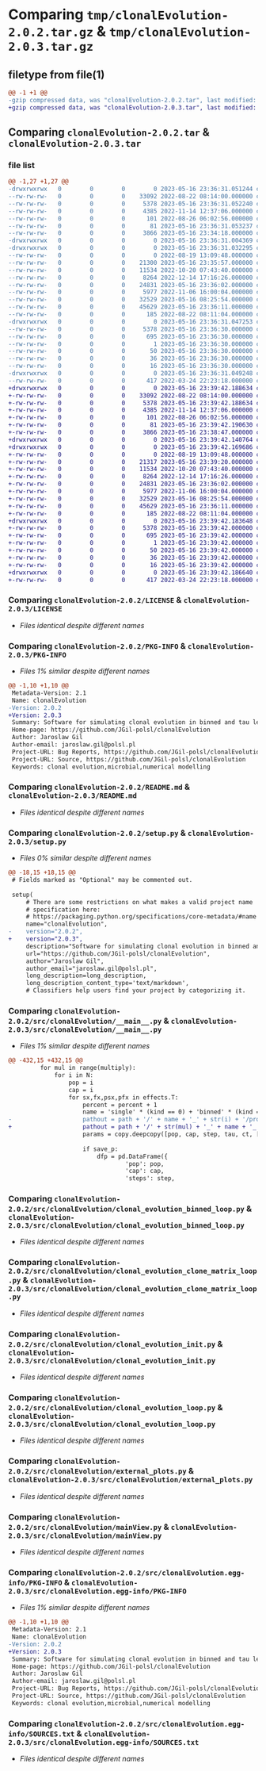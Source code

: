 # Comparing `tmp/clonalEvolution-2.0.2.tar.gz` & `tmp/clonalEvolution-2.0.3.tar.gz`

## filetype from file(1)

```diff
@@ -1 +1 @@
-gzip compressed data, was "clonalEvolution-2.0.2.tar", last modified: Tue May 16 23:36:31 2023, max compression
+gzip compressed data, was "clonalEvolution-2.0.3.tar", last modified: Tue May 16 23:39:42 2023, max compression
```

## Comparing `clonalEvolution-2.0.2.tar` & `clonalEvolution-2.0.3.tar`

### file list

```diff
@@ -1,27 +1,27 @@
-drwxrwxrwx   0        0        0        0 2023-05-16 23:36:31.051244 clonalEvolution-2.0.2/
--rw-rw-rw-   0        0        0    33092 2022-08-22 08:14:00.000000 clonalEvolution-2.0.2/LICENSE
--rw-rw-rw-   0        0        0     5378 2023-05-16 23:36:31.052240 clonalEvolution-2.0.2/PKG-INFO
--rw-rw-rw-   0        0        0     4385 2022-11-14 12:37:06.000000 clonalEvolution-2.0.2/README.md
--rw-rw-rw-   0        0        0      101 2022-08-26 06:02:56.000000 clonalEvolution-2.0.2/pyproject.toml
--rw-rw-rw-   0        0        0       81 2023-05-16 23:36:31.053237 clonalEvolution-2.0.2/setup.cfg
--rw-rw-rw-   0        0        0     3866 2023-05-16 23:34:18.000000 clonalEvolution-2.0.2/setup.py
-drwxrwxrwx   0        0        0        0 2023-05-16 23:36:31.004369 clonalEvolution-2.0.2/src/
-drwxrwxrwx   0        0        0        0 2023-05-16 23:36:31.032295 clonalEvolution-2.0.2/src/clonalEvolution/
--rw-rw-rw-   0        0        0        0 2022-08-19 13:09:48.000000 clonalEvolution-2.0.2/src/clonalEvolution/__init__.py
--rw-rw-rw-   0        0        0    21300 2023-05-16 23:35:57.000000 clonalEvolution-2.0.2/src/clonalEvolution/__main__.py
--rw-rw-rw-   0        0        0    11534 2022-10-20 07:43:40.000000 clonalEvolution-2.0.2/src/clonalEvolution/clonal_evolution_binned_loop.py
--rw-rw-rw-   0        0        0     8264 2022-12-14 17:16:26.000000 clonalEvolution-2.0.2/src/clonalEvolution/clonal_evolution_clone_matrix_loop.py
--rw-rw-rw-   0        0        0    24831 2023-05-16 23:36:02.000000 clonalEvolution-2.0.2/src/clonalEvolution/clonal_evolution_init.py
--rw-rw-rw-   0        0        0     5977 2022-11-06 16:00:04.000000 clonalEvolution-2.0.2/src/clonalEvolution/clonal_evolution_loop.py
--rw-rw-rw-   0        0        0    32529 2023-05-16 08:25:54.000000 clonalEvolution-2.0.2/src/clonalEvolution/external_plots.py
--rw-rw-rw-   0        0        0    45629 2023-05-16 23:36:11.000000 clonalEvolution-2.0.2/src/clonalEvolution/mainView.py
--rw-rw-rw-   0        0        0      185 2022-08-22 08:11:04.000000 clonalEvolution-2.0.2/src/clonalEvolution/wmean.py
-drwxrwxrwx   0        0        0        0 2023-05-16 23:36:31.047253 clonalEvolution-2.0.2/src/clonalEvolution.egg-info/
--rw-rw-rw-   0        0        0     5378 2023-05-16 23:36:30.000000 clonalEvolution-2.0.2/src/clonalEvolution.egg-info/PKG-INFO
--rw-rw-rw-   0        0        0      695 2023-05-16 23:36:30.000000 clonalEvolution-2.0.2/src/clonalEvolution.egg-info/SOURCES.txt
--rw-rw-rw-   0        0        0        1 2023-05-16 23:36:30.000000 clonalEvolution-2.0.2/src/clonalEvolution.egg-info/dependency_links.txt
--rw-rw-rw-   0        0        0       50 2023-05-16 23:36:30.000000 clonalEvolution-2.0.2/src/clonalEvolution.egg-info/entry_points.txt
--rw-rw-rw-   0        0        0       36 2023-05-16 23:36:30.000000 clonalEvolution-2.0.2/src/clonalEvolution.egg-info/requires.txt
--rw-rw-rw-   0        0        0       16 2023-05-16 23:36:30.000000 clonalEvolution-2.0.2/src/clonalEvolution.egg-info/top_level.txt
-drwxrwxrwx   0        0        0        0 2023-05-16 23:36:31.049248 clonalEvolution-2.0.2/tests/
--rw-rw-rw-   0        0        0      417 2022-03-24 22:23:18.000000 clonalEvolution-2.0.2/tests/test_simple.py
+drwxrwxrwx   0        0        0        0 2023-05-16 23:39:42.188634 clonalEvolution-2.0.3/
+-rw-rw-rw-   0        0        0    33092 2022-08-22 08:14:00.000000 clonalEvolution-2.0.3/LICENSE
+-rw-rw-rw-   0        0        0     5378 2023-05-16 23:39:42.188634 clonalEvolution-2.0.3/PKG-INFO
+-rw-rw-rw-   0        0        0     4385 2022-11-14 12:37:06.000000 clonalEvolution-2.0.3/README.md
+-rw-rw-rw-   0        0        0      101 2022-08-26 06:02:56.000000 clonalEvolution-2.0.3/pyproject.toml
+-rw-rw-rw-   0        0        0       81 2023-05-16 23:39:42.190630 clonalEvolution-2.0.3/setup.cfg
+-rw-rw-rw-   0        0        0     3866 2023-05-16 23:38:47.000000 clonalEvolution-2.0.3/setup.py
+drwxrwxrwx   0        0        0        0 2023-05-16 23:39:42.140764 clonalEvolution-2.0.3/src/
+drwxrwxrwx   0        0        0        0 2023-05-16 23:39:42.169686 clonalEvolution-2.0.3/src/clonalEvolution/
+-rw-rw-rw-   0        0        0        0 2022-08-19 13:09:48.000000 clonalEvolution-2.0.3/src/clonalEvolution/__init__.py
+-rw-rw-rw-   0        0        0    21317 2023-05-16 23:39:20.000000 clonalEvolution-2.0.3/src/clonalEvolution/__main__.py
+-rw-rw-rw-   0        0        0    11534 2022-10-20 07:43:40.000000 clonalEvolution-2.0.3/src/clonalEvolution/clonal_evolution_binned_loop.py
+-rw-rw-rw-   0        0        0     8264 2022-12-14 17:16:26.000000 clonalEvolution-2.0.3/src/clonalEvolution/clonal_evolution_clone_matrix_loop.py
+-rw-rw-rw-   0        0        0    24831 2023-05-16 23:36:02.000000 clonalEvolution-2.0.3/src/clonalEvolution/clonal_evolution_init.py
+-rw-rw-rw-   0        0        0     5977 2022-11-06 16:00:04.000000 clonalEvolution-2.0.3/src/clonalEvolution/clonal_evolution_loop.py
+-rw-rw-rw-   0        0        0    32529 2023-05-16 08:25:54.000000 clonalEvolution-2.0.3/src/clonalEvolution/external_plots.py
+-rw-rw-rw-   0        0        0    45629 2023-05-16 23:36:11.000000 clonalEvolution-2.0.3/src/clonalEvolution/mainView.py
+-rw-rw-rw-   0        0        0      185 2022-08-22 08:11:04.000000 clonalEvolution-2.0.3/src/clonalEvolution/wmean.py
+drwxrwxrwx   0        0        0        0 2023-05-16 23:39:42.183648 clonalEvolution-2.0.3/src/clonalEvolution.egg-info/
+-rw-rw-rw-   0        0        0     5378 2023-05-16 23:39:42.000000 clonalEvolution-2.0.3/src/clonalEvolution.egg-info/PKG-INFO
+-rw-rw-rw-   0        0        0      695 2023-05-16 23:39:42.000000 clonalEvolution-2.0.3/src/clonalEvolution.egg-info/SOURCES.txt
+-rw-rw-rw-   0        0        0        1 2023-05-16 23:39:42.000000 clonalEvolution-2.0.3/src/clonalEvolution.egg-info/dependency_links.txt
+-rw-rw-rw-   0        0        0       50 2023-05-16 23:39:42.000000 clonalEvolution-2.0.3/src/clonalEvolution.egg-info/entry_points.txt
+-rw-rw-rw-   0        0        0       36 2023-05-16 23:39:42.000000 clonalEvolution-2.0.3/src/clonalEvolution.egg-info/requires.txt
+-rw-rw-rw-   0        0        0       16 2023-05-16 23:39:42.000000 clonalEvolution-2.0.3/src/clonalEvolution.egg-info/top_level.txt
+drwxrwxrwx   0        0        0        0 2023-05-16 23:39:42.186640 clonalEvolution-2.0.3/tests/
+-rw-rw-rw-   0        0        0      417 2022-03-24 22:23:18.000000 clonalEvolution-2.0.3/tests/test_simple.py
```

### Comparing `clonalEvolution-2.0.2/LICENSE` & `clonalEvolution-2.0.3/LICENSE`

 * *Files identical despite different names*

### Comparing `clonalEvolution-2.0.2/PKG-INFO` & `clonalEvolution-2.0.3/PKG-INFO`

 * *Files 1% similar despite different names*

```diff
@@ -1,10 +1,10 @@
 Metadata-Version: 2.1
 Name: clonalEvolution
-Version: 2.0.2
+Version: 2.0.3
 Summary: Software for simulating clonal evolution in binned and tau leap version.
 Home-page: https://github.com/JGil-polsl/clonalEvolution
 Author: Jaroslaw Gil
 Author-email: jaroslaw.gil@polsl.pl
 Project-URL: Bug Reports, https://github.com/JGil-polsl/clonalEvolution/issues
 Project-URL: Source, https://github.com/JGil-polsl/clonalEvolution
 Keywords: clonal evolution,microbial,numerical modelling
```

### Comparing `clonalEvolution-2.0.2/README.md` & `clonalEvolution-2.0.3/README.md`

 * *Files identical despite different names*

### Comparing `clonalEvolution-2.0.2/setup.py` & `clonalEvolution-2.0.3/setup.py`

 * *Files 0% similar despite different names*

```diff
@@ -18,15 +18,15 @@
 # Fields marked as "Optional" may be commented out.
 
 setup(
     # There are some restrictions on what makes a valid project name
     # specification here:
     # https://packaging.python.org/specifications/core-metadata/#name
     name="clonalEvolution", 
-    version="2.0.2",
+    version="2.0.3",
     description="Software for simulating clonal evolution in binned and tau leap version.",
     url="https://github.com/JGil-polsl/clonalEvolution",
     author="Jaroslaw Gil",  
     author_email="jaroslaw.gil@polsl.pl",
     long_description=long_description,
     long_description_content_type='text/markdown',
     # Classifiers help users find your project by categorizing it.
```

### Comparing `clonalEvolution-2.0.2/src/clonalEvolution/__main__.py` & `clonalEvolution-2.0.3/src/clonalEvolution/__main__.py`

 * *Files 1% similar despite different names*

```diff
@@ -432,15 +432,15 @@
         for mul in range(multiply):
             for i in N:                
                 pop = i
                 cap = i
                 for sx,fx,psx,pfx in effects.T:
                     percent = percent + 1
                     name = 'single' * (kind == 0) + 'binned' * (kind == 1) + 'matrix' * (kind == 2)
-                    pathout = path + '/' + name + '_' + str(i) + '/probability_' + str(psx) + '_' + str(pfx) + '/effect_'  + str(sx) + '_' + str(fx) + '/'
+                    pathout = path + '/' + str(mul) + '_' + name + '_' + str(i) + '/probability_' + str(psx) + '_' + str(pfx) + '/effect_'  + str(sx) + '_' + str(fx) + '/'
                     params = copy.deepcopy([pop, cap, step, tau, ct, [psx, pfx], [sx, fx], 8])   
                     
                     if save_p:
                         dfp = pd.DataFrame({
                                 'pop': pop,
                                 'cap': cap,
                                 'steps': step,
```

### Comparing `clonalEvolution-2.0.2/src/clonalEvolution/clonal_evolution_binned_loop.py` & `clonalEvolution-2.0.3/src/clonalEvolution/clonal_evolution_binned_loop.py`

 * *Files identical despite different names*

### Comparing `clonalEvolution-2.0.2/src/clonalEvolution/clonal_evolution_clone_matrix_loop.py` & `clonalEvolution-2.0.3/src/clonalEvolution/clonal_evolution_clone_matrix_loop.py`

 * *Files identical despite different names*

### Comparing `clonalEvolution-2.0.2/src/clonalEvolution/clonal_evolution_init.py` & `clonalEvolution-2.0.3/src/clonalEvolution/clonal_evolution_init.py`

 * *Files identical despite different names*

### Comparing `clonalEvolution-2.0.2/src/clonalEvolution/clonal_evolution_loop.py` & `clonalEvolution-2.0.3/src/clonalEvolution/clonal_evolution_loop.py`

 * *Files identical despite different names*

### Comparing `clonalEvolution-2.0.2/src/clonalEvolution/external_plots.py` & `clonalEvolution-2.0.3/src/clonalEvolution/external_plots.py`

 * *Files identical despite different names*

### Comparing `clonalEvolution-2.0.2/src/clonalEvolution/mainView.py` & `clonalEvolution-2.0.3/src/clonalEvolution/mainView.py`

 * *Files identical despite different names*

### Comparing `clonalEvolution-2.0.2/src/clonalEvolution.egg-info/PKG-INFO` & `clonalEvolution-2.0.3/src/clonalEvolution.egg-info/PKG-INFO`

 * *Files 1% similar despite different names*

```diff
@@ -1,10 +1,10 @@
 Metadata-Version: 2.1
 Name: clonalEvolution
-Version: 2.0.2
+Version: 2.0.3
 Summary: Software for simulating clonal evolution in binned and tau leap version.
 Home-page: https://github.com/JGil-polsl/clonalEvolution
 Author: Jaroslaw Gil
 Author-email: jaroslaw.gil@polsl.pl
 Project-URL: Bug Reports, https://github.com/JGil-polsl/clonalEvolution/issues
 Project-URL: Source, https://github.com/JGil-polsl/clonalEvolution
 Keywords: clonal evolution,microbial,numerical modelling
```

### Comparing `clonalEvolution-2.0.2/src/clonalEvolution.egg-info/SOURCES.txt` & `clonalEvolution-2.0.3/src/clonalEvolution.egg-info/SOURCES.txt`

 * *Files identical despite different names*

